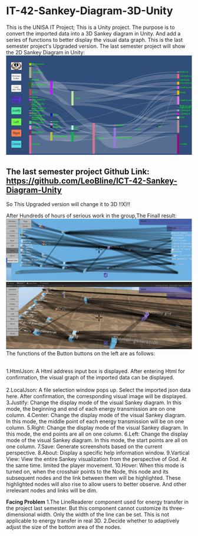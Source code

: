 # IT-42-Sankey-Diagram-3D-Unity
This is the UNISA IT Project; This is a Unity project.  The purpose is to convert the imported data into a 3D Sankey diagram in Unity.  And add a series of functions to better display the visual data graph.
This is the last semester project's Upgraded version.
The last semester project will show the 2D Sankey Diagram in Unity:
![image](https://github.com/LeoBline/IT-42-Sankey-Diagram-3D-Unity/blob/master/Sankey%20Diagram2D.png)


The last semester project Github Link: https://github.com/LeoBline/ICT-42-Sankey-Diagram-Unity
 -----------------------------------------------------------------------------------------------------
 So This Upgraded version will change it to 3D     !!X)!!
 
 After Hundreds of hours of serious work in the group,The Finall result:
 ![image](https://github.com/LeoBline/IT-42-Sankey-Diagram-3D-Unity/blob/master/Assets/StreamingAssets/CameraScreenshot.png)
 ![image](https://github.com/LeoBline/IT-42-Sankey-Diagram-3D-Unity/blob/master/Assets/StreamingAssets/Final%20Result.png)
 The functions of the Button buttons on the left are as follows:  
 >
 <br>1.HtmlJson:
   A Html address input box is displayed.  After entering Html for confirmation, the visual graph of the imported data can be displayed.</br>
  <br>2.LocalJson:
   A file selection window pops up.  Select the imported json data here.  After confirmation, the corresponding visual image will be displayed. </br>
 3.Justify:
   Change the display mode of the visual Sankey diagram.  In this mode, the beginning and end of each energy transmission are on one column.
 4.Center:
   Change the display mode of the visual Sankey diagram.  In this mode, the middle point of each energy transmission will be on one column.
 5.Right:
   Change the display mode of the visual Sankey diagram.  In this mode, the end points are all on one column.
 6.Left:
   Change the display mode of the visual Sankey diagram.  In this mode, the start points are all on one column.
 7.Save:
   Generate screenshots based on the current perspective.
 8.About:
   Display a specific help information window.
 9.Vartical View:
   View the entire Sankey visualization from the perspective of God. At the same time. limited the player movement.
 10.Hover:
   When this mode is turned on, when the crosshair points to the Node, this node and its subsequent nodes and the link between them will be highlighted. These highlighted nodes will also rise to allow users to better observe.  And other irrelevant nodes and links will be dim.
 
**Facing Problem**
1.The LineReaderer component used for energy transfer in the project last semester.  But this component cannot customize its three-dimensional width.  Only the width of the line can be set.  This is not applicable to energy transfer in real 3D.
2.Decide whether to adaptively adjust the size of the bottom area of the nodes.
